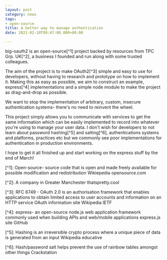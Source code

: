```yaml
---
layout: post
category: news
tags:
- open-source
title: A better way to manage authentication
date: 2021-02-10T09:47:00.000+00:00

---
```

big-oauth2 is an open-source\[^1\] project backed by resources from TPC Grp. UK\[^2\], a business I founded and run along with some trusted colleagues.

The aim of the project is to make OAuth2\[^3\] simple and easy to use for developers, without having to research and prototype on how to implement it. Making this as easy as possible, we aim to construct an example, express\[^4\] implementations and a simple node module to make the project as drag-and-drop as possible.

We want to stop the implementation of arbitrary, custom, insecure authentication systems- there's no need to reinvent the wheel.

This project simply allows you to communicate with services to get the same information which can be easily implemented to record into whatever you're using to manage your user data. I don't wish for developers to not learn about password hashing\[^5\] and salting\[^6\], authentications systems and platforms, practices etc but we commonly see poor implementations for authentication in production environments.

I hope to get it all finished up and start working on the express stuff by the end of March!

\[^1\]: Open-source- source code that is open and made freely available for possible modification and redistribution Wikiepedia opensource.com

\[^2\]: A company in Greater Manchester thatspretty.cool

\[^3\]: RFC 6749 - OAuth 2.0 is an authorisation framework that enables applications to obtain limited access to user accounts and information on an HTTP service OAuth information site Wikipedia IETF

\[^4\]: express- an open-source node.js web application framework commonly used when building APIs and web/mobile applications express.js site GitHub

\[^5\]: Hashing is an irreversible crypto process where a unique piece of data is generated from an input Wikipedia educative

\[^6\]: Hash/password salt helps prevent the use of rainbow tables amongst other things Crackstation
